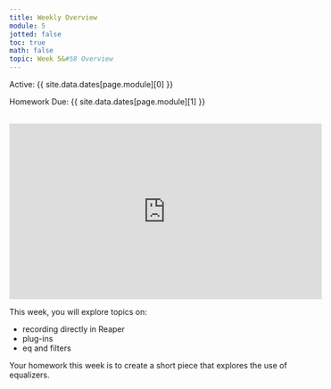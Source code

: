 ```yaml
---
title: Weekly Overview
module: 5
jotted: false
toc: true
math: false
topic: Week 5&#58 Overview
---
```




Active: {{ site.data.dates[page.module][0] }}

Homework Due: {{ site.data.dates[page.module][1] }}


<br />

<iframe width="560" height="315" src="https://www.youtube.com/embed/YC8xI85EbHc?si=hVR8R5TlbZduPehT" title="YouTube video player" frameborder="0" allow="accelerometer; autoplay; clipboard-write; encrypted-media; gyroscope; picture-in-picture; web-share" referrerpolicy="strict-origin-when-cross-origin" allowfullscreen></iframe>

<!-- <div class="embed-responsive embed-responsive-16by9"><iframe class="embed-responsive-item" src="https://www.youtube.com/embed/GGX5lm2me0A" frameborder="0" allowfullscreen></iframe></div> -->


This week, you will explore topics on:

- recording directly in Reaper
- plug-ins
- eq and filters

Your homework this week is to create a short piece that explores the use of equalizers.
